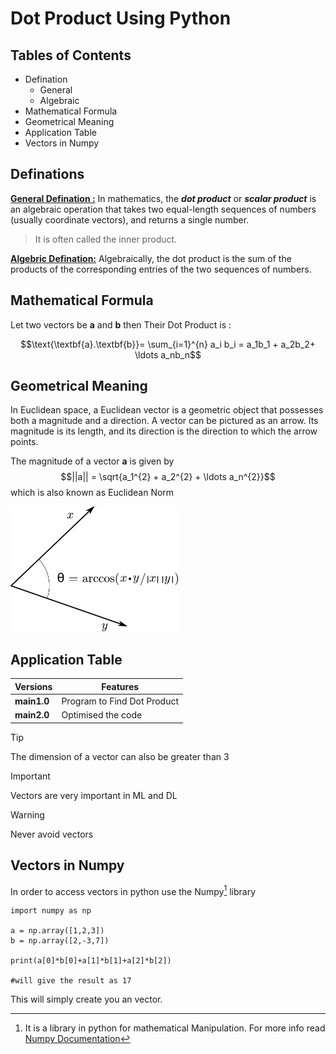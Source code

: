 # Dot Product Using Python

## Tables of Contents

- Defination
  - General
  - Algebraic
- Mathematical Formula
- Geometrical Meaning
- Application Table
- Vectors in Numpy

## Definations
<ins>**General Defination :**</ins> In mathematics, the __*dot product*__ or __*scalar product*__ is an algebraic operation that takes two equal-length sequences of numbers (usually coordinate vectors), and returns a single number.

>It is often called the inner product.

<ins>**Algebric Defination:**</ins> Algebraically, the dot product is the sum of the products of the corresponding entries of the two sequences of numbers.

## Mathematical Formula
Let two vectors be **a** and **b** then Their Dot Product is :

$$\text{\textbf{a}.\textbf{b}}= \sum_{i=1}^{n} a_i  b_i = a_1b_1 + a_2b_2+ \ldots a_nb_n$$

## Geometrical Meaning
In Euclidean space, a Euclidean vector is a geometric object that possesses both a magnitude and a direction. A vector can be pictured as an arrow. Its magnitude is its length, and its direction is the direction to which the arrow points.

The magnitude of a vector **a** is given by $$||a|| = \sqrt{a_1^{2} + a_2^{2} + \ldots a_n^{2}}$$ which is also known as Euclidean Norm

<img style="background-color: white" src="./Inner-product-angle.svg.png" alt="This will be an image" height="200">


## Application Table
| Versions | Features |
| --- | --- |
| **main1.0** | Program to Find Dot Product |
| **main2.0** | Optimised the code |

> [!TIP]
> The dimension of a vector can also be greater than 3

> [!IMPORTANT]
> Vectors are very important in ML and DL

> [!WARNING]
> Never avoid vectors


## Vectors in Numpy
In order to access vectors in python use the Numpy[^1] library

```
import numpy as np

a = np.array([1,2,3])
b = np.array([2,-3,7])

print(a[0]*b[0]+a[1]*b[1]+a[2]*b[2])

#will give the result as 17
```
This will simply create you an vector.

[^1]: It is a library in python for mathematical Manipulation. For more info read [Numpy Documentation](https://numpy.org/doc/) 






